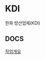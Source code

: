 # KDI
한화 방산업체(KDI)

## DOCS

[작업개요](https://github.com/peterosea/KDI/wiki/%EC%9E%91%EC%97%85%EA%B0%9C%EC%9A%94)
